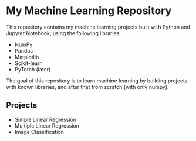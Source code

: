 # My Machine Learning Repository

This repository contains my machine learning projects built with Python and Jupyter Notebook, using the following libraries:

- NumPy
- Pandas
- Matplotlib
- Scikit-learn
- PyTorch (later)

The goal of this repository is to learn machine learning by building projects with known libraries, and after that from scratch (with only numpy).

## Projects

- Simple Linear Regression
- Multiple Linear Regression
- Image Classification
